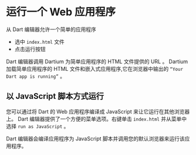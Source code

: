 # 运行一个 Web 应用程序

从 Dart 编辑器允许一个简单的应用程序

 - 选中 `index.html` 文件
 - 点击运行按钮
 
Dart 编辑器调用 Dartium 为简单应用程序的 HTML 文件提供的 URL 。 Dartium 加载简单应用程序的 HTML 文件和嵌入式应用程序,它在浏览器中输出的 `“Your Dart app is running”` 。

## 以 JavaScript 脚本方式运行

您可以通过将 Dart 的 Web 应用程序编译成 JavaScript 来让它运行在其他浏览器上。 Dart 编辑器提供了一个方便的菜单选项。右键单击 `index.html` 并从菜单中选择 `run as JavaScript` 。

Dart 编辑器会编译应用程序为 JavaScript 脚本并调用您的默认浏览器来运行该应用程序。